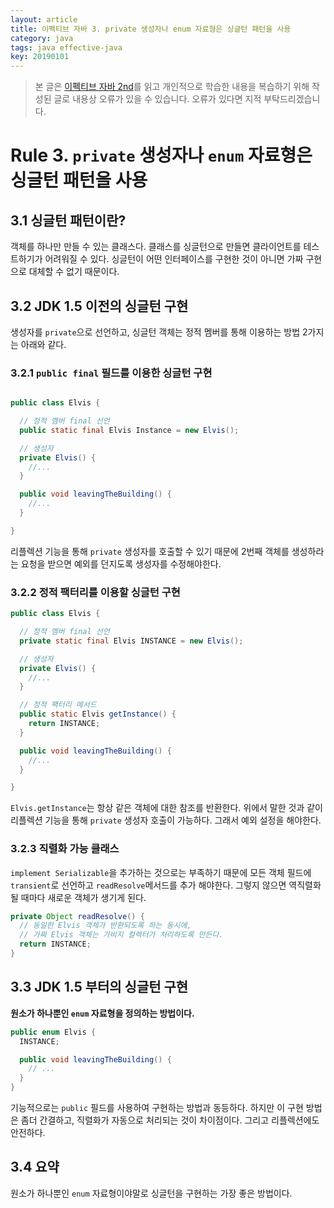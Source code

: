 ```yaml
---
layout: article
title: 이펙티브 자바 3. private 생성자나 enum 자료형은 싱글턴 패턴을 사용
category: java
tags: java effective-java
key: 20190101
---
```


> 본 글은 [이펙티브 자바 2nd](https://book.naver.com/bookdb/book_detail.nhn?bid=8064518)를
읽고 개인적으로 학습한 내용을 복습하기 위해 작성된 글로 내용상 오류가 있을 수 있습니다.
오류가 있다면 지적 부탁드리겠습니다.

# Rule 3. `private` 생성자나 `enum` 자료형은 싱글턴 패턴을 사용

## 3.1 싱글턴 패턴이란?

객체를 하나만 만들 수 있는 클래스다. 클래스를 싱글턴으로 만들면 클라이언트를 테스트하기가
어려워질 수 있다. 싱글턴이 어떤 인터페이스를 구현한 것이 아니면 가짜 구현으로 대체할 수
없기 때문이다.

## 3.2 JDK 1.5 이전의 싱글턴 구현

생성자를 `private`으로 선언하고, 싱글턴 객체는 정적 멤버를 통해 이용하는 방법 2가지는
아래와 같다.

### 3.2.1 `public final` 필드를 이용한 싱글턴 구현

```java

public class Elvis {

  // 정적 멤버 final 선언
  public static final Elvis Instance = new Elvis();

  // 생성자
  private Elvis() {
    //...
  }

  public void leavingTheBuilding() {
    //...
  }

}
```

리플렉션 기능을 통해 `private` 생성자를 호출할 수 있기 때문에 2번째 객체를 생성하라는
요청을 받으면 예외를 던지도록 생성자를 수정해야한다.

### 3.2.2 정적 팩터리를 이용할 싱글턴 구현

```java
public class Elvis {

  // 정적 멤버 final 선언
  private static final Elvis INSTANCE = new Elvis();

  // 생성자
  private Elvis() {
    //...
  }

  // 정적 팩터리 메서드
  public static Elvis getInstance() {
    return INSTANCE;
  }

  public void leavingTheBuilding() {
    //...
  }

}
```

`Elvis.getInstance`는 항상 같은 객체에 대한 참조를 반환한다. 위에서 말한 것과 같이
리플렉션 기능을 통해 `private` 생성자 호출이 가능하다. 그래서 예외 설정을 해야한다.

### 3.2.3 직렬화 가능 클래스

`implement Serializable`을 추가하는 것으로는 부족하기 때문에 모든 객체 필드에 `transient`로
선언하고 `readResolve`메서드를 추가 해야한다. 그렇지 않으면 역직렬화될 때마다 새로운
객체가 생기게 된다.

```java
private Object readResolve() {
  // 동일한 Elvis 객체가 반환되도록 하는 동시에,
  // 가짜 Elvis 객체는 가비지 컬렉터가 처리하도록 만든다.
  return INSTANCE;
}
```

## 3.3 JDK 1.5 부터의 싱글턴 구현

**원소가 하나뿐인 `enum` 자료형을 정의하는 방법이다.**

```java
public enum Elvis {
  INSTANCE;

  public void leavingTheBuilding() {
    // ...
  }
}
```

기능적으로는 `public` 필드를 사용하여 구현하는 방법과 동등하다. 하지만 이 구현 방법은
좀더 간결하고, 직렬화가 자동으로 처리되는 것이 차이점이다. 그리고 리플렉션에도 안전하다.

## 3.4 요약

원소가 하나뿐인 `enum` 자료형이야말로 싱글턴을 구현하는 가장 좋은 방법이다.
